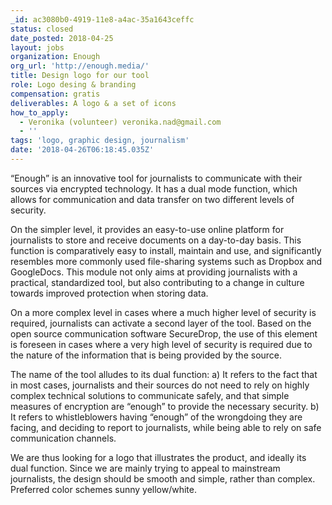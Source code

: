 ```yaml
---
_id: ac3080b0-4919-11e8-a4ac-35a1643ceffc
status: closed
date_posted: 2018-04-25
layout: jobs
organization: Enough
org_url: 'http://enough.media/'
title: Design logo for our tool
role: Logo desing & branding
compensation: gratis
deliverables: A logo & a set of icons
how_to_apply:
  - Veronika (volunteer) veronika.nad@gmail.com
  - ''
tags: 'logo, graphic design, journalism'
date: '2018-04-26T06:18:45.035Z'
---
```

“Enough” is an innovative tool for journalists to communicate with their sources via encrypted technology. It has a dual mode function, which allows for communication and data transfer on two different levels of security.

On the simpler level, it provides an easy-to-use online platform for journalists to store and receive documents on a day-to-day basis. This function is comparatively easy to install, maintain and use, and significantly resembles more commonly used file-sharing systems such as Dropbox and GoogleDocs. This module not only aims at providing journalists with a practical, standardized tool, but also contributing to a change in culture towards improved protection when storing data.

On a more complex level in cases where a much higher level of security is required, journalists can activate a second layer of the tool. Based on the open source communication software SecureDrop, the use of this element is foreseen in cases where a very high level of security is required due to the nature of the information that is being provided by the source.

The name of the tool alludes to its dual function:
a)	It refers to the fact that in most cases, journalists and their sources do not need to rely on highly complex technical solutions to communicate safely, and that simple measures of encryption are “enough” to provide the necessary security.
b)	It refers to whistleblowers having “enough” of the wrongdoing they are facing, and deciding to report to journalists, while being able to rely on safe communication channels.

We are thus looking for a logo that illustrates the product, and ideally its dual function. Since we are mainly trying to appeal to mainstream journalists, the design should be smooth and simple, rather than complex. Preferred color schemes sunny yellow/white.
